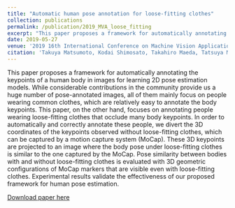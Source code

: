 ```yaml
---
title: "Automatic human pose annotation for loose-fitting clothes"
collection: publications
permalink: /publication/2019_MVA_loose_fitting
excerpt: "This paper proposes a framework for automatically annotating the keypoints of a human body in images for learning 2D pose estimation models."
date: 2019-05-27
venue: '2019 16th International Conference on Machine Vision Applications (MVA)'
citation: 'Takuya Matsumoto, Kodai Shimosato, Takahiro Maeda, Tatsuya Murakami, Koji Murakoso, Kazuhiko Mino, Norimichi Ukita. MVA 2019.'
---
```

This paper proposes a framework for automatically
annotating the keypoints of a human body in images
for learning 2D pose estimation models. While considerable contributions in the community provide us
a huge number of pose-annotated images, all of them
mainly focus on people wearing common clothes, which
are relatively easy to annotate the body keypoints. This
paper, on the other hand, focuses on annotating people wearing loose-fitting clothes that occlude many body
keypoints. In order to automatically and correctly annotate these people, we divert the 3D coordinates of the
keypoints observed without loose-fitting clothes, which
can be captured by a motion capture system (MoCap).
These 3D keypoints are projected to an image where
the body pose under loose-fitting clothes is similar to
the one captured by the MoCap. Pose similarity between bodies with and without loose-fitting clothes is
evaluated with 3D geometric configurations of MoCap
markers that are visible even with loose-fitting clothes.
Experimental results validate the effectiveness of our
proposed framework for human pose estimation.

[Download paper here](http://www.mva-org.jp/Proceedings/2019/papers/02-17.pdf)

